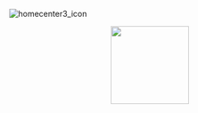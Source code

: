 
![homecenter3_icon](/plugin-homecenter3/assets/images/homecenter3_icon.png)

<p align="center">
  <img src="/plugin-homecenter3/homecenter3_icon.png" height="140">
</p>


